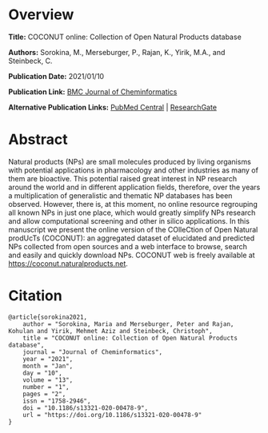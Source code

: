 # Overview
**Title:**
COCONUT online: Collection of Open Natural Products database

**Authors:**
Sorokina, M., Merseburger, P., Rajan, K., Yirik, M.A., and Steinbeck, C.

**Publication Date:**
2021/01/10

**Publication Link:**
[BMC Journal of Cheminformatics](https://jcheminf.biomedcentral.com/articles/10.1186/s13321-020-00478-9)

**Alternative Publication Links:**
[PubMed Central](https://pmc.ncbi.nlm.nih.gov/articles/PMC7798278) |
[ResearchGate](https://www.researchgate.net/publication/348377123_COCONUT_online_Collection_of_Open_Natural_Products_database)


# Abstract
Natural products (NPs) are small molecules produced by living organisms with potential applications in pharmacology and other industries as many of them are bioactive.
This potential raised great interest in NP research around the world and in different application fields, therefore, over the years a multiplication of generalistic and thematic NP databases has been observed.
However, there is, at this moment, no online resource regrouping all known NPs in just one place, which would greatly simplify NPs research and allow computational screening and other in silico applications.
In this manuscript we present the online version of the COlleCtion of Open Natural prodUcTs (COCONUT): an aggregated dataset of elucidated and predicted NPs collected from open sources and a web interface to browse, search and easily and quickly download NPs.
COCONUT web is freely available at https://coconut.naturalproducts.net.


# Citation
```
@article{sorokina2021,
    author = "Sorokina, Maria and Merseburger, Peter and Rajan, Kohulan and Yirik, Mehmet Aziz and Steinbeck, Christoph",
    title = "COCONUT online: Collection of Open Natural Products database",
    journal = "Journal of Cheminformatics",
    year = "2021",
    month = "Jan",
    day = "10",
    volume = "13",
    number = "1",
    pages = "2",
    issn = "1758-2946",
    doi = "10.1186/s13321-020-00478-9",
    url = "https://doi.org/10.1186/s13321-020-00478-9"
}
```
